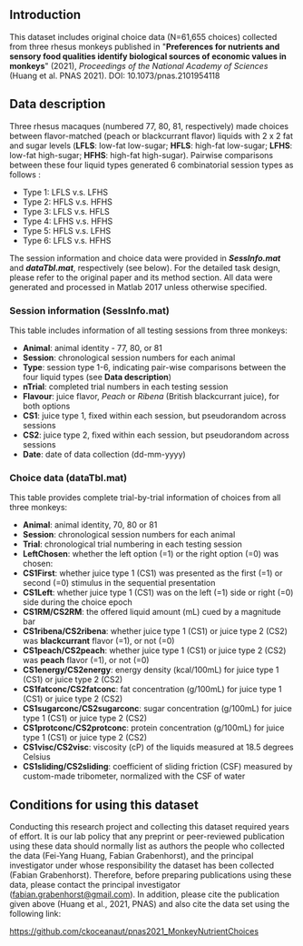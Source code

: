 ## Introduction
This dataset includes original choice data (N=61,655 choices) collected from three rhesus monkeys published in "**Preferences for nutrients and sensory food qualities identify biological sources of economic values in monkeys**" (2021), _Proceedings of the National Academy of Sciences_ (Huang et al. PNAS 2021). DOI: 10.1073/pnas.2101954118

## Data description

Three rhesus macaques (numbered 77, 80, 81, respectively) made choices between flavor-matched (peach or blackcurrant flavor) liquids with 2 x 2 fat and sugar levels (**LFLS**: low-fat low-sugar; **HFLS**: high-fat low-sugar; **LFHS**: low-fat high-sugar; **HFHS**: high-fat high-sugar). Pairwise comparisons between these four liquid types generated 6 combinatorial session types as follows :
  - Type 1: LFLS v.s. LFHS
  - Type 2: HFLS v.s. HFHS
  - Type 3: LFLS v.s. HFLS
  - Type 4: LFHS v.s. HFHS
  - Type 5: HFLS v.s. LFHS
  - Type 6: LFLS v.s. HFHS

The session information and choice data were provided in ***SessInfo.mat*** and ***dataTbl.mat***, respectively (see below).
For the detailed task design, please refer to the original paper and its method section.
All data were generated and processed in Matlab 2017 unless otherwise specified.

### Session information (SessInfo.mat)
This table includes information of all testing sessions from three monkeys:
- **Animal**: animal identity - 77, 80, or 81
- **Session**: chronological session numbers for each animal
- **Type**: session type 1-6, indicating pair-wise comparisons between the four liquid types (see **Data description**)
- **nTrial**: completed trial numbers in each testing session
- **Flavour**: juice flavor, _Peach_ or _Ribena_ (British blackcurrant juice), for both options
- **CS1**: juice type 1, fixed within each session, but pseudorandom across sessions
- **CS2**: juice type 2, fixed within each session, but pseudorandom across sessions
- **Date**: date of data collection (dd-mm-yyyy)

### Choice data (dataTbl.mat)

This table provides complete trial-by-trial information of choices from all three monkeys:
- **Animal**: animal identity, 70, 80 or 81
- **Session**: chronological session numbers for each animal
- **Trial**: chronological trial numbering in each testing session
- **LeftChosen**: whether the left option (=1) or the right option (=0) was chosen:
- **CS1First**: whether juice type 1 (CS1) was presented as the first (=1) or second (=0) stimulus in the sequential presentation 
- **CS1Left**: whether juice type 1 (CS1) was on the left (=1) side or right (=0) side during the choice epoch
- **CS1RM/CS2RM**: the offered liquid amount (mL) cued by a magnitude bar
- **CS1ribena/CS2ribena**: whether juice type 1 (CS1) or juice type 2 (CS2) was **blackcurrant** flavor (=1), or not (=0)
- **CS1peach/CS2peach**: whether juice type 1 (CS1) or juice type 2 (CS2) was **peach** flavor (=1), or not (=0)
- **CS1energy/CS2energy**: energy density (kcal/100mL) for juice type 1 (CS1) or juice type 2 (CS2)
- **CS1fatconc/CS2fatconc**: fat concentration (g/100mL) for juice type 1 (CS1) or juice type 2 (CS2)
- **CS1sugarconc/CS2sugarconc**: sugar concentration (g/100mL) for juice type 1 (CS1) or juice type 2 (CS2)
- **CS1protconc/CS2protconc**: protein concentration (g/100mL) for juice type 1 (CS1) or juice type 2 (CS2)
- **CS1visc/CS2visc**: viscosity (cP) of the liquids measured at 18.5 degrees Celsius
- **CS1sliding/CS2sliding**:  coefficient of sliding friction (CSF) measured by custom-made tribometer, normalized with the CSF of water 

## Conditions for using this dataset
Conducting this research project and collecting this dataset required years of effort. It is our lab policy that any preprint or peer-reviewed publication using these data should normally list as authors the people who collected the data (Fei-Yang Huang, Fabian Grabenhorst), and the principal investigator under whose responsibility the dataset has been collected (Fabian Grabenhorst). Therefore, before preparing publications using these data, please contact the principal investigator (fabian.grabenhorst@gmail.com). In addition, please cite the publication given above (Huang et al., 2021, PNAS) and also cite the data set using the following link:

https://github.com/ckoceanaut/pnas2021_MonkeyNutrientChoices
